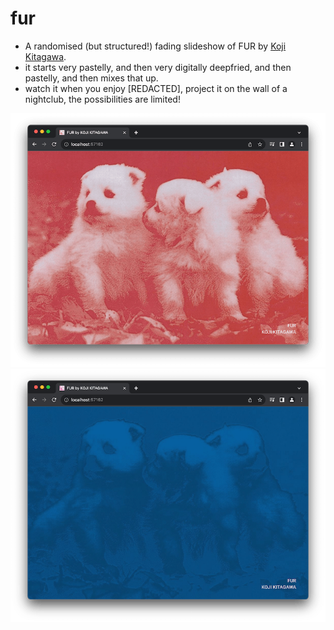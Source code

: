 # fur
- A randomised (but structured!) fading slideshow of FUR by [Koji Kitagawa](http://kitagawakoji.com).  
- it starts very pastelly, and then very digitally deepfried, and then pastelly, and then mixes that up.
- watch it when you enjoy [REDACTED], project it on the wall of a nightclub, the possibilities are limited!
<img src="https://github.com/CallumBeaney/fur/blob/main/assets/readme/Screenshot%202023-11-10%20at%2021.17.49.png?raw=true">
<img src="https://github.com/CallumBeaney/fur/blob/main/assets/readme/Screenshot%202023-11-10%20at%2021.16.46.png?raw=true">

